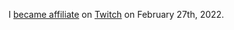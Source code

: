 I [became affiliate](../notes/streaming-activity.md) on [Twitch](../notes/twitch.md) on February 27th, 2022.
